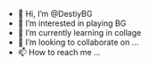 - 👋 Hi, I’m @DestiyBG
- 👀 I’m interested in playing BG
- 🌱 I’m currently learning in collage
- 💞️ I’m looking to collaborate on ...
- 📫 How to reach me ...

<!---
DestiyBG/DestiyBG is a ✨ special ✨ repository because its `README.md` (this file) appears on your GitHub profile.
You can click the Preview link to take a look at your changes.
--->
